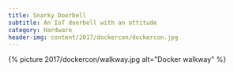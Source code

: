 ```yaml
---
title: Snarky Doorbell
subtitle: An IoT doorbell with an attitude
category: Hardware
header-img: content/2017/dockercon/dockercon.jpg
---
```






{% picture 2017/dockercon/walkway.jpg alt="Docker walkway" %}
